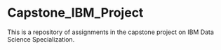 # Capstone_IBM_Project
This is a repository of assignments in the capstone project on IBM Data Science Specialization.
